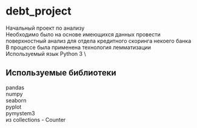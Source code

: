 # debt_project
Начальный проект по анализу \
Необходимо было на основе имеющихся данных провести поверхностный анализ для отдела кредитного скоринга некоего банка \
В процессе была применена технология лемматизации \
Используемый язык Python 3 \

## Используемые библиотеки
 pandas \
 numpy \
 seaborn \
 pyplot \
 pymystem3 \
 из collections - Counter
